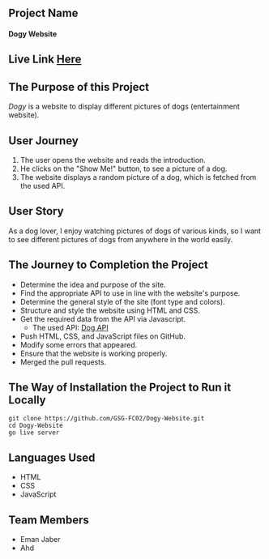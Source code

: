 ## Project Name
#### Dogy Website

## Live Link [Here](https://gsg-fc02.github.io/Eman-Ahd-API/)

## The Purpose of this Project 
*Dogy* is a website to display different pictures of dogs (entertainment website).

## User Journey
1. The user opens the website and reads the introduction.
2. He clicks on the "Show Me!" button, to see a picture of a dog.
3. The website displays a random picture of a dog, which is fetched from the used API.

## User Story
As a dog lover, I enjoy watching pictures of dogs of various kinds, so I want to see different pictures of dogs from anywhere in the world easily.

## The Journey to Completion the Project
- Determine the idea and purpose of the site.
- Find the appropriate API to use in line with the website's purpose.
- Determine the general style of the site (font type and colors).
- Structure and style the website using HTML and CSS.
- Get the required data from the API via Javascript.
  - The used API: [Dog API](https://dog.ceo/dog-api/)
- Push HTML, CSS, and JavaScript files on GitHub.
- Modify some errors that appeared.
- Ensure that the website is working properly.
- Merged the pull requests.

## The Way of Installation the Project to Run it Locally
```
git clone https://github.com/GSG-FC02/Dogy-Website.git
cd Dogy-Website
go live server
```

## Languages Used
* HTML
* CSS
* JavaScript

## Team Members
* Eman Jaber
* Ahd
